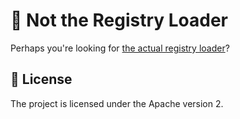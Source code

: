 # 🥸 Not the Registry Loader

Perhaps you're looking for [the actual registry loader](https://github.com/NASA-PDS/registry-loader/)?


## 📃 License

The project is licensed under the Apache version 2.

